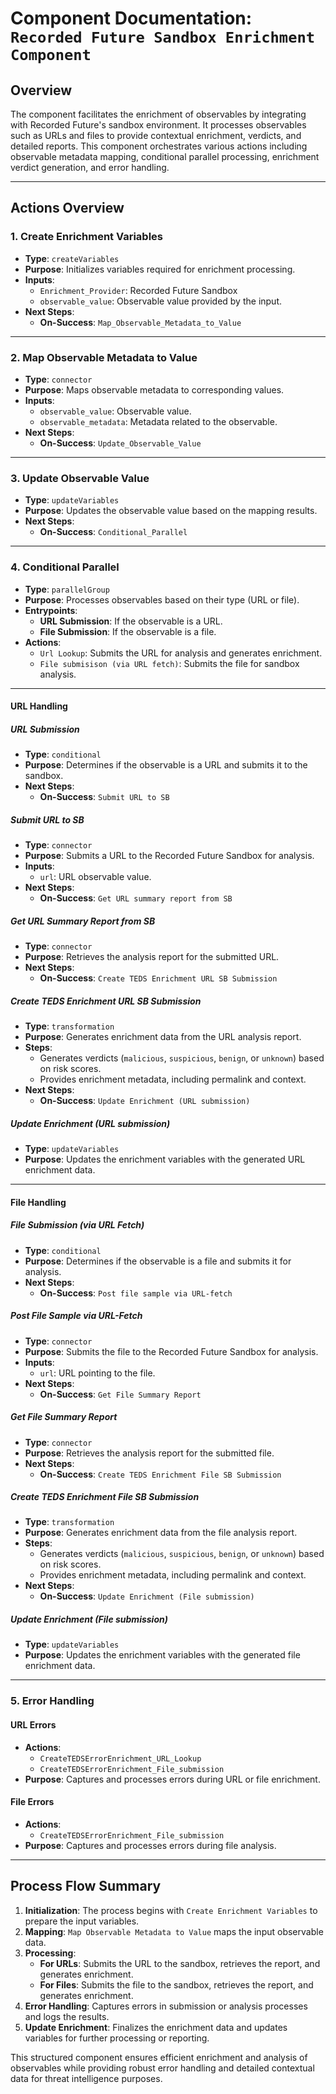 # Component Documentation: `Recorded Future Sandbox Enrichment Component`

## Overview

The component facilitates the enrichment of observables by integrating with Recorded Future's sandbox environment. It processes observables such as URLs and files to provide contextual enrichment, verdicts, and detailed reports. This component orchestrates various actions including observable metadata mapping, conditional parallel processing, enrichment verdict generation, and error handling.

---

## Actions Overview

### 1. **Create Enrichment Variables**
   - **Type**: `createVariables`
   - **Purpose**: Initializes variables required for enrichment processing.
   - **Inputs**:
     - `Enrichment_Provider`: Recorded Future Sandbox
     - `observable_value`: Observable value provided by the input.
   - **Next Steps**:
     - **On-Success**: `Map_Observable_Metadata_to_Value`

---

### 2. **Map Observable Metadata to Value**
   - **Type**: `connector`
   - **Purpose**: Maps observable metadata to corresponding values.
   - **Inputs**:
     - `observable_value`: Observable value.
     - `observable_metadata`: Metadata related to the observable.
   - **Next Steps**:
     - **On-Success**: `Update_Observable_Value`

---

### 3. **Update Observable Value**
   - **Type**: `updateVariables`
   - **Purpose**: Updates the observable value based on the mapping results.
   - **Next Steps**:
     - **On-Success**: `Conditional_Parallel`

---

### 4. **Conditional Parallel**
   - **Type**: `parallelGroup`
   - **Purpose**: Processes observables based on their type (URL or file).
   - **Entrypoints**:
     - **URL Submission**: If the observable is a URL.
     - **File Submission**: If the observable is a file.
   - **Actions**:
     - `Url Lookup`: Submits the URL for analysis and generates enrichment.
     - `File submisison (via URL fetch)`: Submits the file for sandbox analysis.

---

#### URL Handling

##### **URL Submission**
   - **Type**: `conditional`
   - **Purpose**: Determines if the observable is a URL and submits it to the sandbox.
   - **Next Steps**:
     - **On-Success**: `Submit URL to SB`

##### **Submit URL to SB**
   - **Type**: `connector`
   - **Purpose**: Submits a URL to the Recorded Future Sandbox for analysis.
   - **Inputs**:
     - `url`: URL observable value.
   - **Next Steps**:
     - **On-Success**: `Get URL summary report from SB`

##### **Get URL Summary Report from SB**
   - **Type**: `connector`
   - **Purpose**: Retrieves the analysis report for the submitted URL.
   - **Next Steps**:
     - **On-Success**: `Create TEDS Enrichment URL SB Submission`

##### **Create TEDS Enrichment URL SB Submission**
   - **Type**: `transformation`
   - **Purpose**: Generates enrichment data from the URL analysis report.
   - **Steps**:
     - Generates verdicts (`malicious`, `suspicious`, `benign`, or `unknown`) based on risk scores.
     - Provides enrichment metadata, including permalink and context.
   - **Next Steps**:
     - **On-Success**: `Update Enrichment (URL submission)`

##### **Update Enrichment (URL submission)**
   - **Type**: `updateVariables`
   - **Purpose**: Updates the enrichment variables with the generated URL enrichment data.

---

#### File Handling

##### **File Submission (via URL Fetch)**
   - **Type**: `conditional`
   - **Purpose**: Determines if the observable is a file and submits it for analysis.
   - **Next Steps**:
     - **On-Success**: `Post file sample via URL-fetch`

##### **Post File Sample via URL-Fetch**
   - **Type**: `connector`
   - **Purpose**: Submits the file to the Recorded Future Sandbox for analysis.
   - **Inputs**:
     - `url`: URL pointing to the file.
   - **Next Steps**:
     - **On-Success**: `Get File Summary Report`

##### **Get File Summary Report**
   - **Type**: `connector`
   - **Purpose**: Retrieves the analysis report for the submitted file.
   - **Next Steps**:
     - **On-Success**: `Create TEDS Enrichment File SB Submission`

##### **Create TEDS Enrichment File SB Submission**
   - **Type**: `transformation`
   - **Purpose**: Generates enrichment data from the file analysis report.
   - **Steps**:
     - Generates verdicts (`malicious`, `suspicious`, `benign`, or `unknown`) based on risk scores.
     - Provides enrichment metadata, including permalink and context.
   - **Next Steps**:
     - **On-Success**: `Update Enrichment (File submission)`

##### **Update Enrichment (File submission)**
   - **Type**: `updateVariables`
   - **Purpose**: Updates the enrichment variables with the generated file enrichment data.

---

### 5. **Error Handling**

#### URL Errors
- **Actions**:
  - `CreateTEDSErrorEnrichment_URL_Lookup`
  - `CreateTEDSErrorEnrichment_File_submission`
- **Purpose**: Captures and processes errors during URL or file enrichment.

#### File Errors
- **Actions**:
  - `CreateTEDSErrorEnrichment_File_submission`
- **Purpose**: Captures and processes errors during file analysis.

---

## Process Flow Summary

1. **Initialization**: The process begins with `Create Enrichment Variables` to prepare the input variables.
2. **Mapping**: `Map Observable Metadata to Value` maps the input observable data.
3. **Processing**:
   - **For URLs**: Submits the URL to the sandbox, retrieves the report, and generates enrichment.
   - **For Files**: Submits the file to the sandbox, retrieves the report, and generates enrichment.
4. **Error Handling**: Captures errors in submission or analysis processes and logs the results.
5. **Update Enrichment**: Finalizes the enrichment data and updates variables for further processing or reporting.

This structured component ensures efficient enrichment and analysis of observables while providing robust error handling and detailed contextual data for threat intelligence purposes.